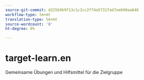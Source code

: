 ```yaml
---
source-git-commit: d225b9b9f13c1c2cc2f74a5731fad7ee040aa646
workflow-type: tm+mt
translation-type: tm+mt
source-wordcount: '8'
ht-degree: 0%

---
```

# target-learn.en

Gemeinsame Übungen und Hilfsmittel für die Zielgruppe
